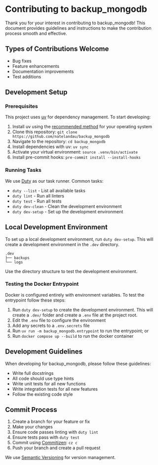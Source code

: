 # Contributing to backup_mongodb

Thank you for your interest in contributing to backup_mongodb! This document provides guidelines and instructions to make the contribution process smooth and effective.

## Types of Contributions Welcome

-   Bug fixes
-   Feature enhancements
-   Documentation improvements
-   Test additions

## Development Setup

### Prerequisites

This project uses [uv](https://docs.astral.sh/uv/) for dependency management. To start developing:

1. Install uv using the [recommended method](https://docs.astral.sh/uv/installation/) for your operating system
2. Clone this repository: `git clone https://github.com/natelandau/backup_mongodb`
3. Navigate to the repository: `cd backup_mongodb`
4. Install dependencies with uv: `uv sync`
5. Activate your virtual environment: `source .venv/bin/activate`
6. Install pre-commit hooks: `pre-commit install --install-hooks`

### Running Tasks

We use [Duty](https://pawamoy.github.io/duty/) as our task runner. Common tasks:

-   `duty --list` - List all available tasks
-   `duty lint` - Run all linters
-   `duty test` - Run all tests
-   `duty dev-clean` - Clean the development environment
-   `duty dev-setup` - Set up the development environment

## Local Development Environment

To set up a local development environment, run `duty dev-setup`. This will create a development environment in the `.dev` directory.

```
.dev
├── backups
└── logs
```

Use the directory structure to test the development environment.

### Testing the Docker Entrypoint

Docker is configured entirely with environment variables. To test the entrypoint follow these steps:

1. Run `duty dev-setup` to create the development environment. This will create a `.dev/` folder and create a `.env` file at the project root.
2. Edit the `.env` file to configure the environment
3. Add any secrets to a `.env.secrets` file
4. Run `uv run -m backup_mongodb.entrypoint` to run the entrypoint; or
5. Run `docker compose up --build` to run the docker container

## Development Guidelines

When developing for backup_mongodb, please follow these guidelines:

-   Write full docstrings
-   All code should use type hints
-   Write unit tests for all new functions
-   Write integration tests for all new features
-   Follow the existing code style

## Commit Process

1. Create a branch for your feature or fix
2. Make your changes
3. Ensure code passes linting with `duty lint`
4. Ensure tests pass with `duty test`
5. Commit using [Commitizen](https://github.com/commitizen-tools/commitizen): `cz c`
6. Push your branch and create a pull request

We use [Semantic Versioning](https://semver.org/) for version management.
